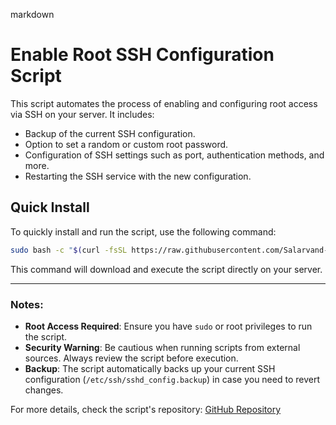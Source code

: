 markdown
# Enable Root SSH Configuration Script

This script automates the process of enabling and configuring root access via SSH on your server. It includes:

- Backup of the current SSH configuration.
- Option to set a random or custom root password.
- Configuration of SSH settings such as port, authentication methods, and more.
- Restarting the SSH service with the new configuration.

## Quick Install

To quickly install and run the script, use the following command:

```bash
sudo bash -c "$(curl -fsSL https://raw.githubusercontent.com/Salarvand-Education/Enable-Root/main/Run.sh)"
```

This command will download and execute the script directly on your server.

---

### Notes:
- **Root Access Required**: Ensure you have `sudo` or root privileges to run the script.
- **Security Warning**: Be cautious when running scripts from external sources. Always review the script before execution.
- **Backup**: The script automatically backs up your current SSH configuration (`/etc/ssh/sshd_config.backup`) in case you need to revert changes.

For more details, check the script's repository: [GitHub Repository](https://github.com/Salarvand-Education/Enable-Root)
